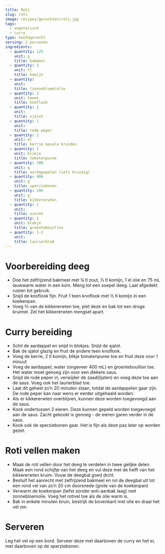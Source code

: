 ```yaml
---
title: Roti
slug: roti
image: recipes/gerechten/roti.jpg
tags:
  - vegetarisch
  - curry
type: hoofdgerecht
serving: 2 personen
ingredients:
  - quantity: 125
    unit: g
    title: bakmeel
  - quantity: 3
    unit: tl
    title: komijn
  - quantity:
    unit:
    title: (zonnebloem)olie
  - quantity: 2
    unit: tenen
    title: knoflook
  - quantity: 1
    unit:
    title: sjalot
  - quantity: 1
    unit:
    title: rode peper
  - quantity: 2
    unit: el
    title: kerrie masala kruiden
  - quantity: 1
    unit: blikje
    title: tomatenpuree
  - quantity: 300
    unit: g
    title: aardapppelen (iets kruimig)
  - quantity: 400
    unit: g
    title: sperziebonen
  - quantity: 200
    unit: g
    title: kikkererwten
  - quantity: 2
    unit:
    title: eieren
  - quantity: 1
    unit: blokje
    title: groentebouillon
  - quantity: 1-2
    unit:
    title: laurierblad
---
```


# Voorbereiding deeg

- Doe het zelfrijzend bakmeel met ¼ tl zout, ½ tl komijn, 1 el olie en 75 mL lauwwarm water in een kom. Meng tot een soepel deeg. Laat afgedekt rusten tot gebruik.
- Snijd de knoflook fijn. Fruit 1 teen knoflook met ½ tl komijn in een koekenpan.
- Voeg ⅔ van de kikkererwten toe, plet deze en bak tot een droge kruimel. Zet het kikkererwten mengsel apart.

# Curry bereiding

- Schil de aardappel en snijd in blokjes. Snijd de sjalot.
- Bak de sjalot glazig en fruit de andere teen knoflook.
- Voeg de kerrie, 2 tl komijn, blikje tomatenpuree toe en fruit deze voor 1 minuut
- Voeg de aardappel, water (ongeveer 400 mL) en groentebouillon toe. Het water moet genoeg zijn voor een dikkere saus.
- Snijd de rode peper in, verwijder de zaad(lijsten) en voeg deze toe aan de saus. Voeg ook het laurierblad toe.
- Laat dit geheel zo’n 20 minuten staan, totdat de aardappelen gaar zijn. De rode peper kan naar wens er eerder uitgehaald worden.
- Als er kikkererwten overblijven, kunnen deze worden toegevoegd aan de saus.
- Kook ondertussen 2 eieren. Deze kunnen gepeld worden toegevoegd aan de saus. Zacht gekookt is genoeg - de eieren garen verder in de saus.
- Kook ook de sperziebonen gaar. Het is fijn als deze pas later op worden gezet.

# Roti vellen maken

- Maak de roti vellen door het deeg te verdelen in twee gelijke delen. Maak een rond schijfje van het deeg en vul deze met de helft van het kikkererwten kruim. Vouw de deegbal goed dicht.
- Bestuif het aanrecht met zelfrijzend bakmeel en rol de deegbal uit tot een rond vel van zo’n 20 cm doorsnede (grote van de koekenpan)
- Verwarm de koekenpan (liefst zonder anti-aanbak laag) met zonnebloemolie. Voeg het rotivel toe als de olie warm is.
- Bak in enkele minuten bruin, bestrijk de bovenkant met olie en draai het vel om.

# Serveren

Leg het vel op een bord. Serveer deze met daarboven de curry en het ei, met daarboven op de sperziebonen.
